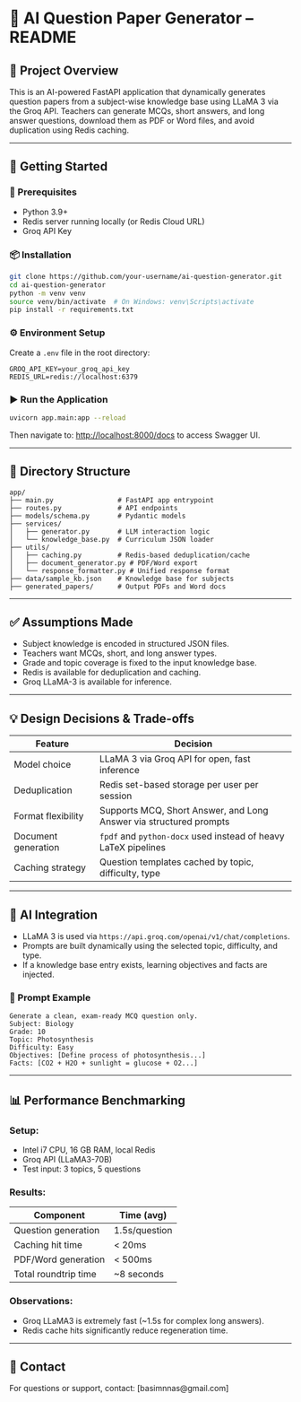 # 📄 AI Question Paper Generator – README

## 📌 Project Overview

This is an AI-powered FastAPI application that dynamically generates question papers from a subject-wise knowledge base using LLaMA 3 via the Groq API. Teachers can generate MCQs, short answers, and long answer questions, download them as PDF or Word files, and avoid duplication using Redis caching.

---

## 🚀 Getting Started

### 🔧 Prerequisites

- Python 3.9+
- Redis server running locally (or Redis Cloud URL)
- Groq API Key

### 📦 Installation

```bash
git clone https://github.com/your-username/ai-question-generator.git
cd ai-question-generator
python -m venv venv
source venv/bin/activate  # On Windows: venv\Scripts\activate
pip install -r requirements.txt
```

### ⚙️ Environment Setup

Create a `.env` file in the root directory:

```env
GROQ_API_KEY=your_groq_api_key
REDIS_URL=redis://localhost:6379
```

### ▶️ Run the Application

```bash
uvicorn app.main:app --reload
```

Then navigate to: [http://localhost:8000/docs](http://localhost:8000/docs) to access Swagger UI.

---

## 📁 Directory Structure

```
app/
├── main.py                # FastAPI app entrypoint
├── routes.py              # API endpoints
├── models/schema.py       # Pydantic models
├── services/
│   ├── generator.py       # LLM interaction logic
│   └── knowledge_base.py  # Curriculum JSON loader
├── utils/
│   ├── caching.py         # Redis-based deduplication/cache
│   ├── document_generator.py # PDF/Word export
│   └── response_formatter.py # Unified response format
├── data/sample_kb.json    # Knowledge base for subjects
├── generated_papers/      # Output PDFs and Word docs
```

---

## ✅ Assumptions Made

- Subject knowledge is encoded in structured JSON files.
- Teachers want MCQs, short, and long answer types.
- Grade and topic coverage is fixed to the input knowledge base.
- Redis is available for deduplication and caching.
- Groq LLaMA-3 is available for inference.

---

## 💡 Design Decisions & Trade-offs

| Feature             | Decision                                                           |
| ------------------- | ------------------------------------------------------------------ |
| Model choice        | LLaMA 3 via Groq API for open, fast inference                      |
| Deduplication       | Redis set-based storage per user per session                       |
| Format flexibility  | Supports MCQ, Short Answer, and Long Answer via structured prompts |
| Document generation | `fpdf` and `python-docx` used instead of heavy LaTeX pipelines     |
| Caching strategy    | Question templates cached by topic, difficulty, type               |

---

## 🧠 AI Integration

- LLaMA 3 is used via `https://api.groq.com/openai/v1/chat/completions`.
- Prompts are built dynamically using the selected topic, difficulty, and type.
- If a knowledge base entry exists, learning objectives and facts are injected.

### 🧾 Prompt Example

```
Generate a clean, exam-ready MCQ question only.
Subject: Biology
Grade: 10
Topic: Photosynthesis
Difficulty: Easy
Objectives: [Define process of photosynthesis...]
Facts: [CO2 + H2O + sunlight = glucose + O2...]
```

---

## 📊 Performance Benchmarking

### Setup:

- Intel i7 CPU, 16 GB RAM, local Redis
- Groq API (LLaMA3-70B)
- Test input: 3 topics, 5 questions

### Results:

| Component            | Time (avg)    |
| -------------------- | ------------- |
| Question generation  | 1.5s/question |
| Caching hit time     | < 20ms        |
| PDF/Word generation  | < 500ms       |
| Total roundtrip time | \~8 seconds   |

### Observations:

- Groq LLaMA3 is extremely fast (\~1.5s for complex long answers).
- Redis cache hits significantly reduce regeneration time.

---

## 🙋 Contact

For questions or support, contact: [basimnnas\@gmail.com]

